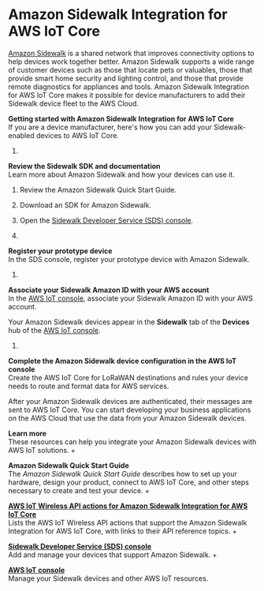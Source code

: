 # Amazon Sidewalk Integration for AWS IoT Core<a name="iot-sidewalk"></a>

[Amazon Sidewalk](https://www.amazon.com/Amazon-Sidewalk/b?ie=UTF8&node=21328123011) is a shared network that improves connectivity options to help devices work together better\. Amazon Sidewalk supports a wide range of customer devices such as those that locate pets or valuables, those that provide smart home security and lighting control, and those that provide remote diagnostics for appliances and tools\. Amazon Sidewalk Integration for AWS IoT Core makes it possible for device manufacturers to add their Sidewalk device fleet to the AWS Cloud\.

**Getting started with Amazon Sidewalk Integration for AWS IoT Core**  
 If you are a device manufacturer, here's how you can add your Sidewalk\-enabled devices to AWS IoT Core\.

1. 

**Review the Sidewalk SDK and documentation**  
Learn more about Amazon Sidewalk and how your devices can use it\.

   1. Review the Amazon Sidewalk Quick Start Guide\.

   1. Download an SDK for Amazon Sidewalk\.

   1. Open the [Sidewalk Developer Service \(SDS\) console](http://developer.amazon.com/acs-devices/console/Sidewalk)\.

1. 

**Register your prototype device**  
In the SDS console, register your prototype device with Amazon Sidewalk\.

1. 

**Associate your Sidewalk Amazon ID with your AWS account**  
In the [AWS IoT console](https://console.aws.amazon.com/iot/home#/wireless/profiles/sidewalk/create), associate your Sidewalk Amazon ID with your AWS account\.

   Your Amazon Sidewalk devices appear in the **Sidewalk** tab of the **Devices** hub of the [AWS IoT console](https://console.aws.amazon.com/iot/home#/wireless/devices?tab=sidewalk)\.

1. 

**Complete the Amazon Sidewalk device configuration in the AWS IoT console**  
Create the AWS IoT Core for LoRaWAN destinations and rules your device needs to route and format data for AWS services\.

After your Amazon Sidewalk devices are authenticated, their messages are sent to AWS IoT Core\. You can start developing your business applications on the AWS Cloud that use the data from your Amazon Sidewalk devices\. 

**Learn more**  
These resources can help you integrate your Amazon Sidewalk devices with AWS IoT solutions\.
+ 

**Amazon Sidewalk Quick Start Guide**  
The *Amazon Sidewalk Quick Start Guide* describes how to set up your hardware, design your product, connect to AWS IoT Core, and other steps necessary to create and test your device\. 
+ 

**[AWS IoT Wireless API actions for Amazon Sidewalk Integration for AWS IoT Core](iot-sidewalk-wireless-api.md)**  
Lists the AWS IoT Wireless API actions that support the Amazon Sidewalk Integration for AWS IoT Core, with links to their API reference topics\.
+ 

**[Sidewalk Developer Service \(SDS\) console](http://developer.amazon.com/acs-devices/console/Sidewalk)**  
Add and manage your devices that support Amazon Sidewalk\.
+ 

**[AWS IoT console](https://console.aws.amazon.com/iot/home#/wireless/landing)**  
Manage your Sidewalk devices and other AWS IoT resources\.